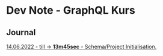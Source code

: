 # Dev Note - GraphQL Kurs

## Journal

[14.06.2022 - till -> **13m45sec** - Schema/Project Initialisation.](https://www.youtube.com/watch?v=ZQL7tL2S0oQ)
